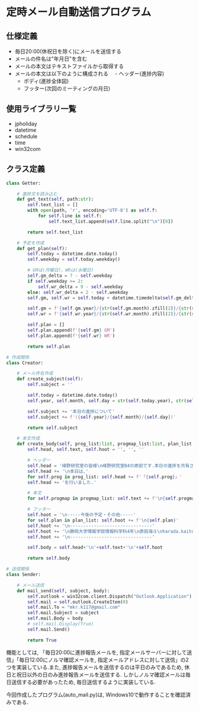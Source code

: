 # 定時メール自動送信プログラム
## 仕様定義
- 毎日20:00(休祝日を除く)にメールを送信する
- メールの件名は"年月日"を含む
- メールの本文はテキストファイルから取得する
- メールの本文は以下のように構成される
　- ヘッダー(進捗内容)
  - ボディ(進捗全体図)
  - フッター(次回のミーティングの月日)

## 使用ライブラリ一覧
- jpholiday
- datetime
- schedule
- time
- win32com

## クラス定義
```python
class Getter:

    # 進捗文を読み込む
    def get_text(self, path:str):
        self.text_list = []
        with open(path, 'r', encoding='UTF-8') as self.f:
            for self.line in self.f:
                self.text_list.append(self.line.split("\n")[0])

        return self.text_list

    # 予定を作成
    def get_plan(self):
        self.today = datetime.date.today()
        self.weekday = self.today.weekday()

        # GMは(月曜日)，WRは(水曜日)
        self.gm_delta = 7 - self.weekday
        if self.weekday >= 2:
            self.wr_delta = 9 - self.weekday
        else: self.wr_delta = 2 - self.weekday
        self.gm, self.wr = self.today + datetime.timedelta(self.gm_delta), self.today + datetime.timedelta(self.wr_delta)

        self.gm = f'{self.gm.year}/{str(self.gm.month).zfill(2)}/{str(self.gm.day).zfill(2)}'
        self.wr = f'{self.wr.year}/{str(self.wr.month).zfill(2)}/{str(self.wr.day).zfill(2)}'

        self.plan = []
        self.plan.append(f'{self.gm} GM')
        self.plan.append(f'{self.wr} WR')

        return self.plan
```

```python
# 作成関係
class Creator:

    # メール件名作成
    def create_subject(self):
        self.subject = ''

        self.today = datetime.date.today()
        self.year, self.month, self.day = str(self.today.year), str(self.today.month).zfill(2), str(self.today.day).zfill(2)

        self.subject += '本日の進捗について'
        self.subject += f'({self.year}/{self.month}/{self.day})'

        return self.subject

    # 本文作成
    def create_body(self, prog_list:list, progmap_list:list, plan_list:list):
        self.head, self.text, self.hoot = '', '', ''

        # ヘッダー
        self.head = '峰野研究室の皆様\n峰野研究室B4の原田です.本日の進捗を共有させていただきます.\n'
        self.head += '\n本日は,'
        for self.prog in prog_list: self.head += f'「{self.prog}」'
        self.head += 'を行いました.'

        # 本文
        for self.progmap in progmap_list: self.text += f'\n{self.progmap}'

        # フッター
        self.hoot = '\n-----今後の予定・その他-----'
        for self.plan in plan_list: self.hoot += f'\n{self.plan}'
        self.hoot += '\n-------------------------------'
        self.hoot += '\n静岡大学情報学部情報科学科4年\n原田海斗\nharada.kaito.20@shizuoka.ac.jp'
        self.hoot += '\n-------------------------------'

        self.body = self.head+'\n'+self.text+'\n'+self.hoot

        return self.body
```

```python
# 送信関係
class Sender:

    # メール送信
    def mail_send(self, subject, body):
        self.outlook = win32com.client.Dispatch("Outlook.Application")
        self.mail = self.outlook.CreateItem(0)
        self.mail.To = "mkr.k117@gmail.com"
        self.mail.Subject = subject
        self.mail.Body = body
        # self.mail.Display(True)
        self.mail.Send()

        return True
```

機能としては, 「毎日20:00に進捗報告メールを, 指定メールサーバーに対して送信」「毎日12:00にノルマ確認メールを, 指定メールアドレスに対して送信」の2つを実装している.また, 進捗報告メールを送信するのは平日のみであるため, 休日と祝日以外の日のみ進捗報告メールを送信する. しかしノルマ確認メールは毎日送信する必要があったため, 毎日送信するように実装している.   

今回作成したプログラム(auto_mail.py)は, Windows10で動作することを確認済みである. 
